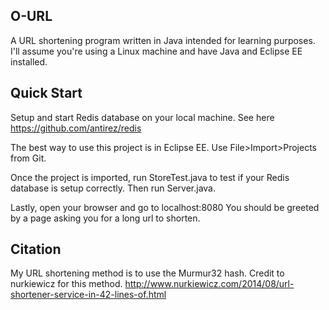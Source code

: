 ## O-URL
A URL shortening program written in Java intended for learning purposes.
I'll assume you're using a Linux machine and have Java and Eclipse EE installed.

## Quick Start
Setup and start Redis database on your local machine.
See here https://github.com/antirez/redis

The best way to use this project is in Eclipse EE.
Use File>Import>Projects from Git.

Once the project is imported, run StoreTest.java to test if your Redis database is setup correctly.
Then run Server.java.

Lastly, open your browser and go to localhost:8080
You should be greeted by a page asking you for a long url to shorten.

## Citation
My URL shortening method is to use the Murmur32 hash.
Credit to nurkiewicz for this method.
http://www.nurkiewicz.com/2014/08/url-shortener-service-in-42-lines-of.html
